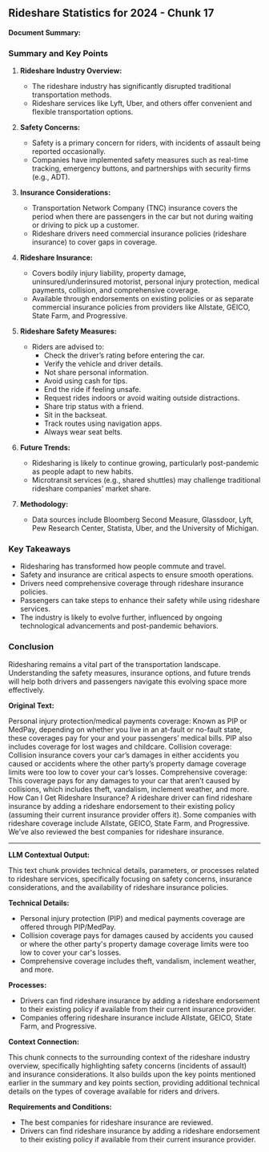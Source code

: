 ## Rideshare Statistics for 2024 - Chunk 17

**Document Summary:**

### Summary and Key Points

1. **Rideshare Industry Overview:**
   - The rideshare industry has significantly disrupted traditional transportation methods.
   - Rideshare services like Lyft, Uber, and others offer convenient and flexible transportation options.

2. **Safety Concerns:**
   - Safety is a primary concern for riders, with incidents of assault being reported occasionally.
   - Companies have implemented safety measures such as real-time tracking, emergency buttons, and partnerships with security firms (e.g., ADT).

3. **Insurance Considerations:**
   - Transportation Network Company (TNC) insurance covers the period when there are passengers in the car but not during waiting or driving to pick up a customer.
   - Rideshare drivers need commercial insurance policies (rideshare insurance) to cover gaps in coverage.

4. **Rideshare Insurance:**
   - Covers bodily injury liability, property damage, uninsured/underinsured motorist, personal injury protection, medical payments, collision, and comprehensive coverage.
   - Available through endorsements on existing policies or as separate commercial insurance policies from providers like Allstate, GEICO, State Farm, and Progressive.

5. **Rideshare Safety Measures:**
   - Riders are advised to:
     - Check the driver’s rating before entering the car.
     - Verify the vehicle and driver details.
     - Not share personal information.
     - Avoid using cash for tips.
     - End the ride if feeling unsafe.
     - Request rides indoors or avoid waiting outside distractions.
     - Share trip status with a friend.
     - Sit in the backseat.
     - Track routes using navigation apps.
     - Always wear seat belts.

6. **Future Trends:**
   - Ridesharing is likely to continue growing, particularly post-pandemic as people adapt to new habits.
   - Microtransit services (e.g., shared shuttles) may challenge traditional rideshare companies' market share.

7. **Methodology:**
   - Data sources include Bloomberg Second Measure, Glassdoor, Lyft, Pew Research Center, Statista, Uber, and the University of Michigan.

### Key Takeaways

- Ridesharing has transformed how people commute and travel.
- Safety and insurance are critical aspects to ensure smooth operations.
- Drivers need comprehensive coverage through rideshare insurance policies.
- Passengers can take steps to enhance their safety while using rideshare services.
- The industry is likely to evolve further, influenced by ongoing technological advancements and post-pandemic behaviors.

### Conclusion

Ridesharing remains a vital part of the transportation landscape. Understanding the safety measures, insurance options, and future trends will help both drivers and passengers navigate this evolving space more effectively.

**Original Text:**

Personal injury protection/medical payments coverage: Known as PIP or MedPay, depending on whether you live in an at-fault or no-fault state, these coverages pay for your and your passengers’ medical bills. PIP also includes coverage for lost wages and childcare. Collision coverage: Collision insurance covers your car’s damages in either accidents you caused or accidents where the other party’s property damage coverage limits were too low to cover your car’s losses. Comprehensive coverage: This coverage pays for any damages to your car that aren’t caused by collisions, which includes theft, vandalism, inclement weather, and more. How Can I Get Rideshare Insurance? A rideshare driver can find rideshare insurance by adding a rideshare endorsement to their existing policy (assuming their current insurance provider offers it). Some companies with rideshare coverage include Allstate, GEICO, State Farm, and Progressive. We’ve also reviewed the best companies for rideshare insurance.

---

**LLM Contextual Output:**

This text chunk provides technical details, parameters, or processes related to rideshare services, specifically focusing on safety concerns, insurance considerations, and the availability of rideshare insurance policies.

**Technical Details:**

* Personal injury protection (PIP) and medical payments coverage are offered through PIP/MedPay.
* Collision coverage pays for damages caused by accidents you caused or where the other party's property damage coverage limits were too low to cover your car's losses.
* Comprehensive coverage includes theft, vandalism, inclement weather, and more.

**Processes:**

* Drivers can find rideshare insurance by adding a rideshare endorsement to their existing policy if available from their current insurance provider.
* Companies offering rideshare insurance include Allstate, GEICO, State Farm, and Progressive.

**Context Connection:**

This chunk connects to the surrounding context of the rideshare industry overview, specifically highlighting safety concerns (incidents of assault) and insurance considerations. It also builds upon the key points mentioned earlier in the summary and key points section, providing additional technical details on the types of coverage available for riders and drivers.

**Requirements and Conditions:**

* The best companies for rideshare insurance are reviewed.
* Drivers can find rideshare insurance by adding a rideshare endorsement to their existing policy if available from their current insurance provider.
